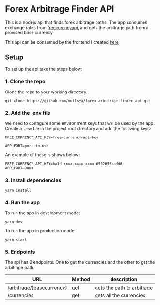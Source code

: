 # Forex Arbitrage Finder API

This is a nodejs api that finds forex arbitrage paths. The app consumes exchange rates from [freecurencyapi](https://freecurrencyapi.net/), and gets the arbitrage path from a provided base currency.

This api can be consumed by the frontend I created [here](https://github.com/mut1sya/forex-arbitrage-finder-frontend)

## Setup

To set up the api take the steps below:

### 1. Clone the repo

Clone the repo to your working directory.

    git clone https://github.com/mut1sya/forex-arbitrage-finder-api.git

### 2. Add the .env file

We need to configure some environment keys that will be used by the app. Create a `.env` file in the project root directory and add the following keys:

`FREE_CURRENCY_API_KEY=free-currency-api-key`

`APP_PORT=port-to-use`

An example of these is shown below:

    FREE_CURRENCY_API_KEY=ba1d-xxxx-xxxx-xxxx-0562655badd6
    APP_PORT=9000

### 3. Install dependencies

    yarn install

### 4. Run the app

To run the app in development mode:

    yarn dev

To run the app in production mode:

    yarn start

### 5. Endpoints

The api has 2 endpoints. One to get the currencies and the other to get the arbitrage path.

 URL                     | Method | description
-------------------------|--------|----------
/arbitrage/{basecurrency}| get    | gets the path to arbitrage
/currencies              | get    | gets all the currencies
